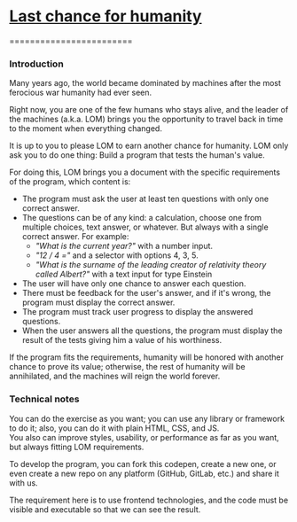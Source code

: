 # [Last chance for humanity](https://quizforhumans.netlify.app)
========================

### Introduction

Many years ago, the world became dominated by machines after the most ferocious war humanity had ever seen.

Right now, you are one of the few humans who stays alive, and the leader of the machines (a.k.a. LOM) brings you the opportunity to travel back in time to the moment when everything changed.

It is up to you to please LOM to earn another chance for humanity. LOM only ask you to do one thing: Build a program that tests the human's value.

For doing this, LOM brings you a document with the specific requirements of the program, which content is:

*   The program must ask the user at least ten questions with only one correct answer.
*   The questions can be of any kind: a calculation, choose one from multiple choices, text answer, or whatever. But always with a single correct answer.
    For example:
    *   _"What is the current year?"_ with a number input.
    *   _"12 / 4 ="_ and a selector with options 4, 3, 5.
    *   _"What is the surname of the leading creator of relativity theory called Albert?"_ with a text input for type Einstein
*   The user will have only one chance to answer each question.
*   There must be feedback for the user's answer, and if it's wrong, the program must display the correct answer.
*   The program must track user progress to display the answered questions.
*   When the user answers all the questions, the program must display the result of the tests giving him a value of his worthiness.

If the program fits the requirements, humanity will be honored with another chance to prove its value; otherwise, the rest of humanity will be annihilated, and the machines will reign the world forever.

### Technical notes

You can do the exercise as you want; you can use any library or framework to do it; also, you can do it with plain HTML, CSS, and JS.  
You also can improve styles, usability, or performance as far as you want, but always fitting LOM requirements.

To develop the program, you can fork this codepen, create a new one, or even create a new repo on any platform (GitHub, GitLab, etc.) and share it with us.

The requirement here is to use frontend technologies, and the code must be visible and executable so that we can see the result.
